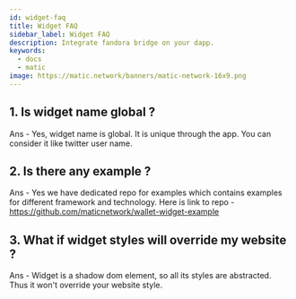 ```yaml
---
id: widget-faq
title: Widget FAQ
sidebar_label: Widget FAQ
description: Integrate fandora bridge on your dapp.
keywords:
  - docs
  - matic
image: https://matic.network/banners/matic-network-16x9.png 
---
```


## 1. Is widget name global ?
Ans - Yes, widget name is global. It is unique through the app. You can consider it like twitter user name.

## 2. Is there any example ?
Ans - Yes we have dedicated repo for examples which contains examples for different framework and technology. Here is link to repo - https://github.com/maticnetwork/wallet-widget-example

## 3. What if widget styles will override my website ?
Ans - Widget is a shadow dom element, so all its styles are abstracted. Thus it won't override your website style.

